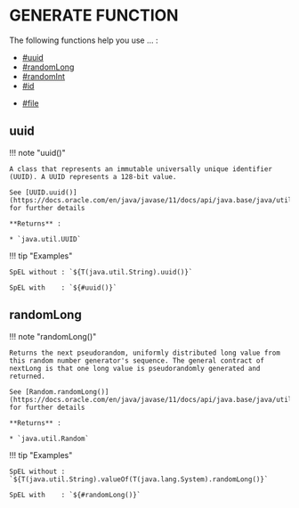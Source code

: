 # GENERATE FUNCTION

The following functions help you use ... :

* [\#uuid](#uuid)
* [\#randomLong](#randomLong)
* [\#randomInt](#randomInt)
* [\#id](#id)
<!-- * [\#id](#id)
* [\#id](#id) ? 3 differents methods with the same name ==> looking for a proper way to display that  -->
* [\#file](#file)
<!-- * [\#file](#file)
* [\#file](#file) ? 3 differents methods with the same name ==> looking for a proper way to display that -->

## uuid

!!! note "uuid()"

    A class that represents an immutable universally unique identifier (UUID). A UUID represents a 128-bit value.

    See [UUID.uuid()](https://docs.oracle.com/en/java/javase/11/docs/api/java.base/java/util/UUID.html) for further details

    **Returns** :
    
    * `java.util.UUID`

!!! tip "Examples"

    SpEL without : `${T(java.util.String).uuid()}`

    SpEL with    : `${#uuid()}`

## randomLong

!!! note "randomLong()"

    Returns the next pseudorandom, uniformly distributed long value from this random number generator's sequence. The general contract of nextLong is that one long value is pseudorandomly generated and returned.

    See [Random.randomLong()](https://docs.oracle.com/en/java/javase/11/docs/api/java.base/java/util/Random.html#nextLong()) for further details

    **Returns** :
    
    * `java.util.Random`

!!! tip "Examples"

    SpEL without : `${T(java.util.String).valueOf(T(java.lang.System).randomLong()}`

    SpEL with    : `${#randomLong()}`